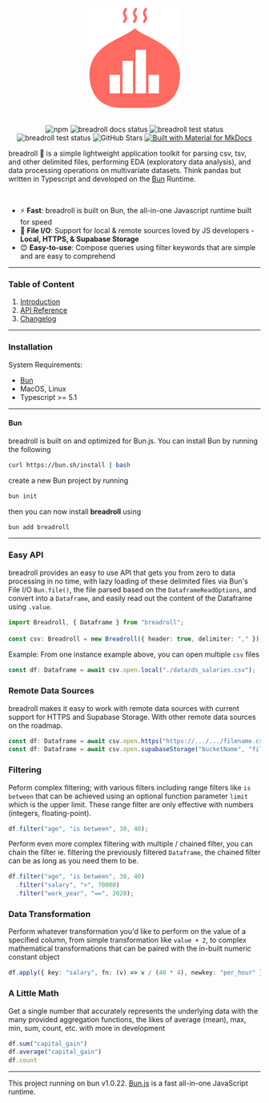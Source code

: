 
<div align="center">
  <img src="https://raw.githubusercontent.com/devsgnr/breadroll/v0.3.1/docs/docs/assets/png/breadroll_brand.png" />
</div>

<br/>

<div align="center">

![npm](https://img.shields.io/npm/v/breadroll)
![breadroll docs status](https://github.com/devsgnr/breadroll/actions/workflows/docs.yml/badge.svg)
![breadroll test status](https://github.com/devsgnr/breadroll/actions/workflows/testing.yml/badge.svg)
![breadroll test status](https://github.com/devsgnr/breadroll/actions/workflows/macos_testing.yml/badge.svg)
![GitHub Stars](https://img.shields.io/github/stars/devsgnr/breadroll)
[![Built with Material for MkDocs](https://img.shields.io/badge/Material_for_MkDocs-526CFE?logo=MaterialForMkDocs&logoColor=white)](https://squidfunk.github.io/mkdocs-material/)

</div>

breadroll 🥟 is a simple lightweight application toolkit for parsing csv, tsv, and other delimited files, performing EDA (exploratory data analysis), and data processing operations on multivariate datasets. Think pandas but written in Typescript and developed on the [Bun](https://bun.sh) Runtime.

<br/>

- ⚡ **Fast**: breadroll is built on Bun, the all-in-one Javascript runtime built for speed
- 📁 **File I/O**: Support for local & remote sources loved by JS developers - **Local, HTTPS, & Supabase Storage**
- 😊 **Easy-to-use**: Compose queries using filter keywords that are simple and are easy to comprehend

---

### Table of Content

1. <a href="https://devsgnr.github.io/breadroll/" target="_blank">Introduction</a>
2. <a href="https://devsgnr.github.io/breadroll/reference/Breadroll/" target="_blank">API Reference</a>
3. <a href="https://devsgnr.github.io/breadroll/changelog/breadroll-v0.1.0/" target="_blank">Changelog</a>

---

### **Installation**

System Requirements:

- [Bun](https://bun.sh)
- MacOS, Linux
- Typescript >= 5.1

---

#### Bun
breadroll is built on and optimized for Bun.js. You can install Bun by running the following
```bash
curl https://bun.sh/install | bash
```
create a new Bun project by running
```bash
bun init
```
then you can now install **breadroll** using
```bash
bun add breadroll
```
---

### **Easy API**
breadroll provides an easy to use API that gets you from zero to data processing in no time, with lazy loading of these delimited files via Bun's File I/O `Bun.file()`, the file parsed based on the `DataframeReadOptions`, and convert into a `Dataframe`, and easily read out the content of the Dataframe using `.value`.

```typescript
import Breadroll, { Dataframe } from "breadroll";

const csv: Breadroll = new Breadroll({ header: true, delimiter: "," });
```

Example: From one instance example above, you can open multiple `csv` files

```typescript
const df: Dataframe = await csv.open.local("./data/ds_salaries.csv");
```

### **Remote Data Sources**
breadroll makes it easy to work with remote data sources with current support for HTTPS and Supabase Storage. With other remote data sources on the roadmap.

```typescript
const df: Dataframe = await csv.open.https("https://.../.../filename.csv");
const df: Dataframe = await csv.open.supabaseStorage("bucketName", "filepath");
```

### **Filtering**
Peform complex filtering; with various filters including range filters like `is between` that can be achieved using an optional function parameter `limit` which is the upper limit. These range filter are only effective with numbers (integers, floating-point).
```typescript
df.filter("age", "is between", 30, 40);
```
Perform even more complex filtering with multiple / chained filter, you can chain the filter ie. filtering the previously filtered `Dataframe`, the chained filter can be as long as you need them to be.
```typescript
df.filter("age", "is between", 30, 40)
  .filter("salary", ">", 70000)
  .filter("work_year", "==", 2020);
```

### **Data Transformation**
Perform whatever transformation you'd like to perform on the value of a specified column, from simple transformation like `value + 2`, to complex mathematical transformations that can be paired with the in-built numeric constant object
```typescript
df.apply({ key: "salary", fn: (v) => v / (40 * 4), newkey: "per_hour" });
```

### **A Little Math**
Get a single number that accurately represents the underlying data with the many provided aggregation functions, the likes of average (mean), max, min, sum, count, etc. with more in development
```typescript
df.sum("capital_gain")
df.average("capital_gain")
df.count
```

---
This project running on bun v1.0.22. [Bun.js](https://bun.sh) is a fast all-in-one JavaScript runtime.